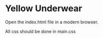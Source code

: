 Yellow Underwear
============
Open the index.html file in a modern browser.

All css should be done in main.css